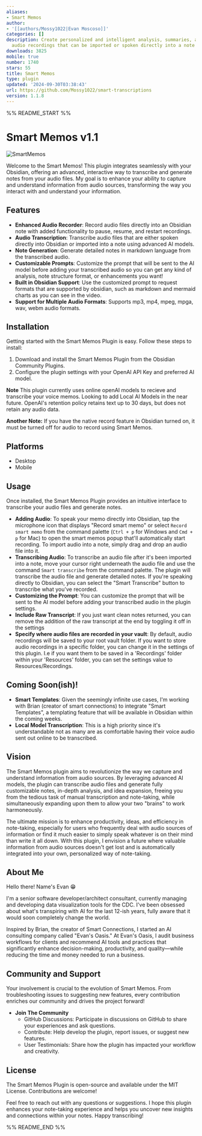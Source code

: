 ```yaml
---
aliases:
- Smart Memos
author:
- '[[authors/Mossy1022|Evan Moscoso]]'
categories: []
description: Create personalized and intelligent analysis, summaries, and more for
  audio recordings that can be imported or spoken directly into a note
downloads: 3825
mobile: true
number: 1740
stars: 55
title: Smart Memos
type: plugin
updated: '2024-09-30T03:38:43'
url: https://github.com/Mossy1022/smart-transcriptions
version: 1.1.8
---
```


%% README_START %%

# Smart Memos v1.1

![SmartMemos](https://raw.githubusercontent.com/Mossy1022/smart-transcriptions/HEAD/assets/SmartMemo2.gif) 

Welcome to the Smart Memos! This plugin integrates seamlessly with your Obsidian, offering an advanced, interactive way to transcribe and generate notes from your audio files. My goal is to enhance your ability to capture and understand information from audio sources, transforming the way you interact with and understand your information.

## Features
- **Enhanced Audio Recorder**: Record audio files directly into an Obsidian note with added functionality to pause, resume, and restart recordings. 
- **Audio Transcription**: Transcribe audio files that are either spoken directly into Obsidian or imported into a note using advanced AI models.
- **Note Generation**: Generate detailed notes in markdown language from the transcribed audio.
- **Customizable Prompts**: Customize the prompt that will be sent to the AI model before adding your transcribed audio so you can get any kind of analysis, note structure format, or enhancements you want!
- **Built in Obsidian Support**: Use the customized prompt to request formats that are supported by obsidian, such as markdown and mermaid charts as you can see in the video.
- **Support for Multiple Audio Formats**: Supports mp3, mp4, mpeg, mpga, wav, webm audio formats.

## Installation
Getting started with the Smart Memos Plugin is easy. Follow these steps to install:

1. Download and install the Smart Memos Plugin from the Obsidian Community Plugins.
2. Configure the plugin settings with your OpenAI API Key and preferred AI model.

**Note** This plugin currently uses online openAI models to recieve and transcribe your voice memos.  Looking to add Local AI Models in the near future. OpenAI's retention policy retains text up to 30 days, but does not retain any audio data. 

**Another Note:** If you have the native record feature in Obsidian turned on, it must be turned off for audio to record using Smart Memos.

## Platforms

- Desktop
- Mobile

## Usage
Once installed, the Smart Memos Plugin provides an intuitive interface to transcribe your audio files and generate notes.  

- **Adding Audio**: To speak your memo directly into Obsidian, tap the microphone icon that displays "Record smart memo" or select `Record smart memo` from the command palette (`Ctrl + p` for Windows and `Cmd + p` for Mac) to open the smart memos popup that'll automatically start recording.  To import audio into a note, simply drag and drop an audio file into it.
- **Transcribing Audio**: To transcribe an audio file after it's been imported into a note, move your cursor right underneath the audio file and use the command `Smart transcribe` from the command palette. The plugin will transcribe the audio file and generate detailed notes. If you're speaking directly to Obsidian, you can select the "Smart Transcribe" button to transcribe what you've recorded.
- **Customizing the Prompt**: You can customize the prompt that will be sent to the AI model before adding your transcribed audio in the plugin settings.
- **Include Raw Transcript**: If you just want clean notes returned, you can remove the addition of the raw transcript at the end by toggling it off in the settings
- **Specify where audio files are recorded in your vault**: By default, audio recordings will be saved to your root vault folder.  If you want to store audio recordings in a specific folder, you can change it in the settings of this plugin. I.e if you want them to be saved in a 'Recordings' folder within your 'Resources' folder, you can set the settings value to Resources/Recordings.

## Coming Soon(ish)!
- **Smart Templates**: Given the seemingly infinite use cases, I'm working with Brian (creator of smart connections) to integrate "Smart Templates", a templating feature that will be available in Obsidian within the coming weeks.
- **Local Model Transcription**:  This is a high priority since it's understandable not as many are as comfortable having their voice audio sent out online to be transcribed. 

## Vision
The Smart Memos plugin aims to revolutionize the way we capture and understand information from audio sources. By leveraging advanced AI models, the plugin can transcribe audio files and generate fully customizable notes, in-depth analysis, and idea expansion, freeing you from the tedious task of manual transcription and note-taking, while simultaneously expanding upon them to allow your two "brains" to work harmoneously.

The ultimate mission is to enhance productivity, ideas, and efficiency in note-taking, especially for users who frequently deal with audio sources of information or find it much easier to simply speak whatever is on their mind than write it all down. With this plugin, I envision a future where valuable information from audio sources doesn't get lost and is automatically integrated into your own, personalized way of note-taking.

## About Me
Hello there! Name's Evan 😁

I'm a senior software developer/architect consultant, currently managing and developing data visualization tools for the CDC. I've been obsessed about what's transpiring with AI for the last 12-ish years, fully aware that it would soon completely change the world.

Inspired by Brian, the creator of Smart Connections, I started an AI consulting company called "Evan's Oasis." At Evan's Oasis, I audit business workflows for clients and recommend AI tools and practices that significantly enhance decision-making, productivity, and quality—while reducing the time and money needed to run a business.

## Community and Support
Your involvement is crucial to the evolution of Smart Memos. From troubleshooting issues to suggesting new features, every contribution enriches our community and drives the project forward!

- **Join The Community**
  - GitHub Discussions: Participate in discussions on GitHub to share your experiences and ask questions.
  - Contribute: Help develop the plugin, report issues, or suggest new features.
  - User Testimonials: Share how the plugin has impacted your workflow and creativity.


## License
The Smart Memos Plugin is open-source and available under the MIT License. Contributions are welcome!

Feel free to reach out with any questions or suggestions. I hope this plugin enhances your note-taking experience and helps you uncover new insights and connections within your notes. Happy transcribing!


%% README_END %%